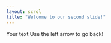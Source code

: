 ```yaml
---
layout: scrol
title: "Welcome to our second slide!"
---
```

Your text
Use the left arrow to go back!
